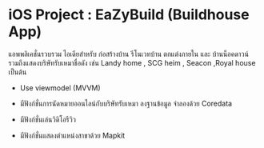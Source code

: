 # iOS Project : EaZyBuild (Buildhouse App)

แอพพลิเคชั่นรวบรวม ไอเดียสำหรับ ก่อสร้างบ้าน รีโนเวทบ้าน ตกแต่งภายใน และ บ้านน็อคดาวน์ 
รวมถึงแสดงบริษัทรับเหมาชื่อดัง เช่น Landy home , SCG heim , Seacon ,Royal house เป็นต้น 

- Use viewmodel (MVVM)

- มีฟังก์ชั่นการนัดหมายออนไลน์กับบริษัทรับเหมา ลงฐานข้อมูล จำลองด้วย Coredata

- มีฟังก์ชั่นเล่นวิดิโอรีวิว

- มีฟังก์ชั่นแสดงตำแหน่งสาขาด้วย Mapkit
